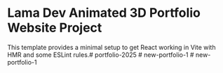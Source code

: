 # Lama Dev Animated 3D Portfolio Website Project

This template provides a minimal setup to get React working in Vite with HMR and some ESLint rules.#   p o r t f o l i o - 2 0 2 5  
 #   n e w - p o r t f o l i o - 1  
 #   n e w - p o r t f o l i o - 1  
 